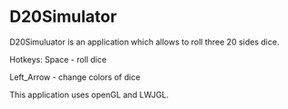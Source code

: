 # D20Simulator

D20Simuluator is an application which allows to roll three 20 sides dice.

Hotkeys:
Space - roll dice

Left_Arrow - change colors of dice

This application uses openGL and LWJGL.
